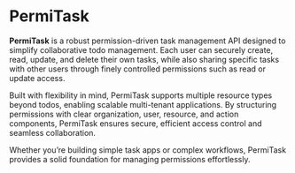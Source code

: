 # PermiTask

**PermiTask** is a robust permission-driven task management API designed to simplify collaborative todo management. Each user can securely create, read, update, and delete their own tasks, while also sharing specific tasks with other users through finely controlled permissions such as read or update access.

Built with flexibility in mind, PermiTask supports multiple resource types beyond todos, enabling scalable multi-tenant applications. By structuring permissions with clear organization, user, resource, and action components, PermiTask ensures secure, efficient access control and seamless collaboration.

Whether you’re building simple task apps or complex workflows, PermiTask provides a solid foundation for managing permissions effortlessly.

